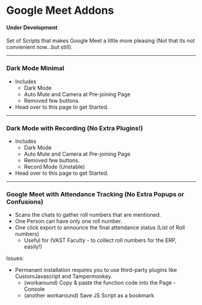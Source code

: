 # Google Meet Addons
#### Under Development

Set of Scripts that makes Google Meet a little more pleasing (Not that its not convienient now...but still).

---

### Dark Mode Minimal
- Includes 
  - Dark Mode
  - Auto Mute and Camera at Pre-joining Page
  - Removed few buttons.
- Head over to <a target="_blank">this page</a> to get Started.

---

### Dark Mode with Recording (No Extra Plugins!)
- Includes 
  - Dark Mode
  - Auto Mute and Camera at Pre-joining Page
  - Removed few buttons.
  - Record Mode (Unstable)
- Head over to <a target="_blank">this page</a> to get Started.


---
### Google Meet with Attendance Tracking (No Extra Popups or Confusions)
- Scans the chats to gather roll numbers that are mentioned.
- One Person can have only one roll number.
- One click export to announce the final attendance status (List of Roll numbers)
  - Useful for (VAST Faculty - to collect roll numbers for the ERP, easily!) 


Issues:
 - Permanant installation requires you to use third-party plugins like CustomJavascript and Tampermonkey.
     - (workaround) Copy & paste the function code into the Page - Console
     - (another workaround) Save JS Script as a bookmark
